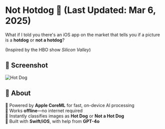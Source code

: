 # Not Hotdog 🌭 (Last Updated: Mar 6, 2025)

What if I told you there's an iOS app on the market that tells you if a picture is a **hotdog** or **not a hotdog**?

(Inspired by the HBO show *Silicon Valley*)

## 📸 Screenshot
![Hot Dog](https://github.com/itsmeterrylin/NotHotDog/blob/main/NotHotDog.png)


## 🚀 About  
🧠 Powered by **Apple CoreML** for fast, on-device AI processing  
📴 Works **offline**—no internet required  
🌭 Instantly classifies images as **Hot Dog** or **Not a Hot Dog**  
🍎 Built with **Swift/iOS**, with help from **GPT-4o**  
